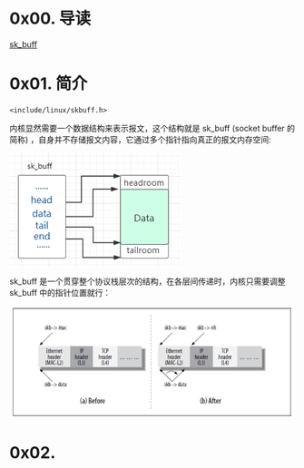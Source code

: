 # 0x00. 导读

[sk_buff](https://jiyang.site/posts/2020-01-02-%E7%90%86%E8%A7%A3linux%E5%86%85%E9%83%A8%E7%BD%91%E7%BB%9C%E5%AE%9E%E7%8E%B0%E4%B9%8B%E5%85%B3%E9%94%AE%E6%95%B0%E6%8D%AE%E7%BB%93%E6%9E%84%E4%B9%8B-sk_buff/)
# 0x01. 简介

`<include/linux/skbuff.h>`

内核显然需要一个数据结构来表示报文，这个结构就是 sk_buff (socket buffer 的简称) ，自身并不存储报文内容，它通过多个指针指向真正的报文内存空间:

![Alt text](../../pic/linux/net/sk_buff1.png)

sk_buff 是一个贯穿整个协议栈层次的结构，在各层间传递时，内核只需要调整 sk_buff 中的指针位置就行：

![Alt text](../../pic/linux/net/sk_buff2.png)


# 0x02. 